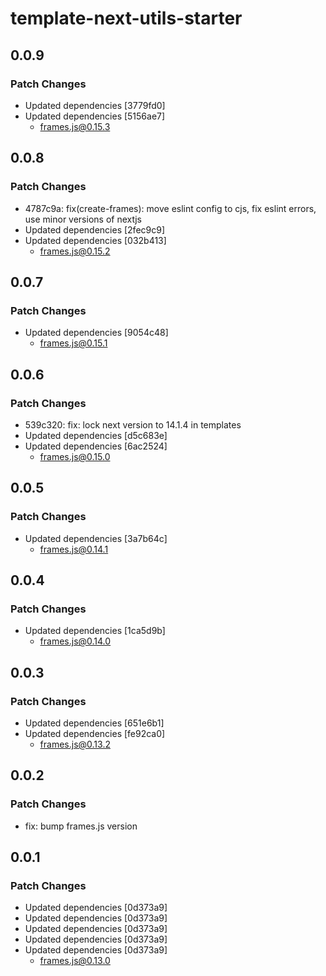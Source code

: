 # template-next-utils-starter

## 0.0.9

### Patch Changes

- Updated dependencies [3779fd0]
- Updated dependencies [5156ae7]
  - frames.js@0.15.3

## 0.0.8

### Patch Changes

- 4787c9a: fix(create-frames): move eslint config to cjs, fix eslint errors, use minor versions of nextjs
- Updated dependencies [2fec9c9]
- Updated dependencies [032b413]
  - frames.js@0.15.2

## 0.0.7

### Patch Changes

- Updated dependencies [9054c48]
  - frames.js@0.15.1

## 0.0.6

### Patch Changes

- 539c320: fix: lock next version to 14.1.4 in templates
- Updated dependencies [d5c683e]
- Updated dependencies [6ac2524]
  - frames.js@0.15.0

## 0.0.5

### Patch Changes

- Updated dependencies [3a7b64c]
  - frames.js@0.14.1

## 0.0.4

### Patch Changes

- Updated dependencies [1ca5d9b]
  - frames.js@0.14.0

## 0.0.3

### Patch Changes

- Updated dependencies [651e6b1]
- Updated dependencies [fe92ca0]
  - frames.js@0.13.2

## 0.0.2

### Patch Changes

- fix: bump frames.js version

## 0.0.1

### Patch Changes

- Updated dependencies [0d373a9]
- Updated dependencies [0d373a9]
- Updated dependencies [0d373a9]
- Updated dependencies [0d373a9]
- Updated dependencies [0d373a9]
  - frames.js@0.13.0
